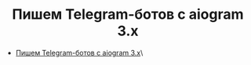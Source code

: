 <div style="text-align: center">
    <h1>Пишем Telegram-ботов с aiogram 3.x</h1>
</div>

* [Пишем Telegram-ботов с aiogram 3.x](https://habr.com/ru/articles/667630/)\